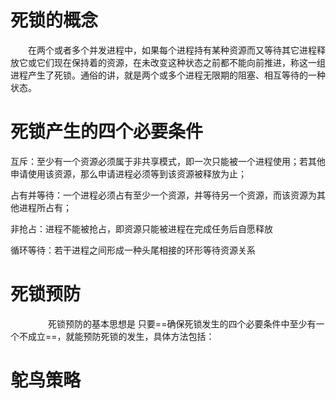 # 死锁的概念

　　在两个或者多个并发进程中，如果每个进程持有某种资源而又等待其它进程释放它或它们现在保持着的资源，在未改变这种状态之前都不能向前推进，称这一组进程产生了死锁。通俗的讲，就是两个或多个进程无限期的阻塞、相互等待的一种状态。

# 死锁产生的四个必要条件

互斥：至少有一个资源必须属于非共享模式，即一次只能被一个进程使用；若其他申请使用该资源，那么申请进程必须等到该资源被释放为止；

占有并等待：一个进程必须占有至少一个资源，并等待另一个资源，而该资源为其他进程所占有；

非抢占：进程不能被抢占，即资源只能被进程在完成任务后自愿释放

循环等待：若干进程之间形成一种头尾相接的环形等待资源关系
#  死锁预防 
　　 
　　死锁预防的基本思想是 只要==确保死锁发生的四个必要条件中至少有一个不成立==，就能预防死锁的发生，具体方法包括：
# 鸵鸟策略
　　